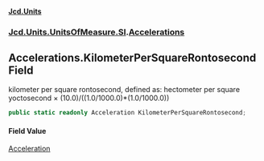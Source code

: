 #### [Jcd.Units](index.md 'index')
### [Jcd.Units.UnitsOfMeasure.SI](Jcd.Units.UnitsOfMeasure.SI.md 'Jcd.Units.UnitsOfMeasure.SI').[Accelerations](Accelerations.md 'Jcd.Units.UnitsOfMeasure.SI.Accelerations')

## Accelerations.KilometerPerSquareRontosecond Field

kilometer per square rontosecond, defined as: hectometer per square yoctosecond × (10.0)/((1.0/1000.0)*(1.0/1000.0))

```csharp
public static readonly Acceleration KilometerPerSquareRontosecond;
```

#### Field Value
[Acceleration](Acceleration.md 'Jcd.Units.UnitTypes.Acceleration')